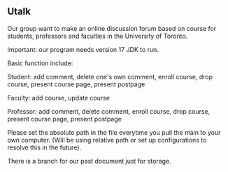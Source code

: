 ## Utalk

Our group want to make an online discussion forum based on course for students, professors and faculties in the University of Toronto. 

Important: our program needs version 17 JDK to run. 

Basic function include: 

Student: add comment, delete one's own comment, enroll course, drop course, present course page, present postpage 

Faculty: add course, update course

Professor: add comment, delete comment, enroll course, drop course, present course page, present postpage 

Please set the absolute path in the file everytime you pull the main to your own computer. (Will be using relative path or set up configurations to resolve this in the future). 

There is a branch for our past document just for storage. 
